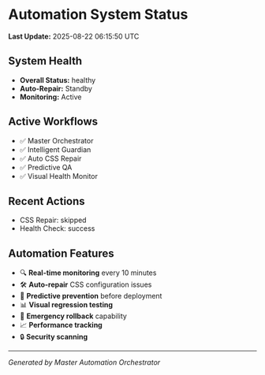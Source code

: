 # Automation System Status

**Last Update:** 2025-08-22 06:15:50 UTC

## System Health
- **Overall Status:** healthy
- **Auto-Repair:** Standby
- **Monitoring:** Active

## Active Workflows
- ✅ Master Orchestrator
- ✅ Intelligent Guardian  
- ✅ Auto CSS Repair
- ✅ Predictive QA
- ✅ Visual Health Monitor

## Recent Actions
- CSS Repair: skipped
- Health Check: success

## Automation Features
- 🔍 **Real-time monitoring** every 10 minutes
- 🛠️ **Auto-repair** CSS configuration issues
- 🎯 **Predictive prevention** before deployment
- 📊 **Visual regression testing** 
- 🚨 **Emergency rollback** capability
- 📈 **Performance tracking**
- 🔒 **Security scanning**

---
*Generated by Master Automation Orchestrator*
